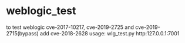 # weblogic_test
to test weblogic cve-2017-10217, cve-2019-2725 and cve-2019-2715(bypass)
add cve-2018-2628
usage: wlg_test.py http:127.0.0.1:7001

